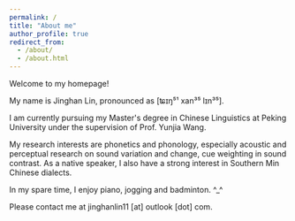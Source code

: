 ```yaml
---
permalink: /
title: "About me"
author_profile: true
redirect_from: 
  - /about/
  - /about.html
---
```



Welcome to my homepage!

My name is Jinghan Lin, pronounced as [ʨɪŋ⁵¹ xan³⁵ lɪn³⁵].

I am currently pursuing my Master's degree in Chinese Linguistics at Peking University under the supervision of Prof. Yunjia Wang. 

My research interests are phonetics and phonology, especially acoustic and perceptual research on sound variation and change, cue weighting in sound contrast. As a native speaker, I also have a strong interest in Southern Min Chinese dialects.

In my spare time, I enjoy piano, jogging and badminton.  ^_^

Please contact me at jinghanlin11 [at] outlook [dot] com.
